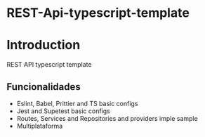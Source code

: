 # REST-Api-typescript-template

# Introduction

REST API typescript template


## Funcionalidades

- Eslint, Babel, Prittier and TS basic configs
- Jest and Supetest basic configs
- Routes, Services and Repositories and providers imple sample
- Multiplataforma

